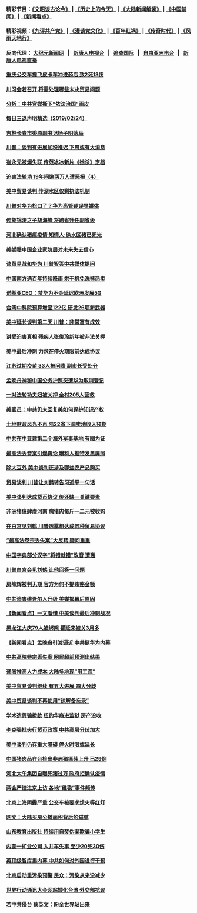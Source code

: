 #### 精彩节目：[《文昭谈古论今》](http://155.138.205.71/wenzhao) | [《历史上的今天》](http://155.138.205.71/today-in-history) | [《大陆新闻解读》](http://155.138.205.71/ntdtv-comedy) | [《中国禁闻》](http://155.138.205.71/ntdtv-news) | [《新闻看点》](http://155.138.205.71/news-insight) 

 #### 精彩视频：[《九评共产党》](http://155.138.205.71:10000/videos/jiuping) | [《漫谈党文化》](http://155.138.205.71:10000/videos/mtdwh) | [《百年红祸》](http://155.138.205.71:10000/videos/bnhh) | [《传奇时代》](http://155.138.205.71:10000/videos/legend) | [《风雨天地行》](http://155.138.205.71:10000/videos/fytdx) 

 #### 反向代理： [大纪元新闻网](http://155.138.205.71:10080/) &nbsp;&nbsp;|&nbsp;&nbsp; [新唐人电视台](http://155.138.205.71:8000/) &nbsp;&nbsp;|&nbsp;&nbsp; [追查国际](http://155.138.205.71:10010/) &nbsp;&nbsp;|&nbsp;&nbsp; [自由亚洲电台](http://155.138.205.71:9800/) &nbsp;&nbsp;|&nbsp;&nbsp; [新唐人电视直播](http://155.138.205.71/) 

#### [重庆公交车撞飞皮卡车冲进药店 致2死13伤](../pages/nsc413/n11068855.md?t=02250637) 

#### [川习会若召开 将需处理哪些未决贸易问题](../pages/nsc413/n11068777.md?t=02250637) 

#### [分析：中共官媒撕下“依法治国”画皮](../pages/nsc413/n11065889.md?t=02250637) 


#### [每日三退声明精选（2019/02/24）](../pages/nsc413/n11068887.md?t=02250637) 

#### [吉林长春市委原副书记杨子明落马](../pages/nsc413/n11068719.md?t=02250637) 

#### [川普：谈判有进展加税推迟 下周或有大消息](../pages/nsc413/n11068463.md?t=02250637) 

#### [崔永元被爆失联 传范冰冰新片《她杀》定档](../pages/nsc413/n11068088.md?t=02250637) 

#### [迫害法轮功 19年间逾两万人遭恶报（4）](../pages/nsc413/n11068299.md?t=02250637) 

#### [美中贸易谈判 传深水区仅剩执法机制](../pages/nsc413/n11068455.md?t=02250637) 

#### [川普对华为松口了？华为高管疑误导媒体](../pages/nsc413/n11068381.md?t=02250637) 

#### [传胡锦涛之子胡海峰 将跨省升任副省级](../pages/nsc413/n11068392.md?t=02250637) 

#### [河北确认猪瘟疫情 知情人:徐水区猪已死光](../pages/nsc413/n11068355.md?t=02250637) 

#### [美媒曝中国企业家阶层对未来失去信心](../pages/nsc413/n11068314.md?t=02250637) 

#### [谈贸易战和华为 川普智答中共媒体提问](../pages/nsc413/n11068311.md?t=02250637) 

#### [中国南方遇百年持续降雨 烘干机免洗裤热卖](../pages/nsc413/n11068176.md?t=02250637) 

#### [诺基亚CEO：禁华为不会延迟欧洲发展5G](../pages/nsc413/n11068199.md?t=02250637) 

#### [台湾中科院预算增至122亿 研发26项新武器](../pages/nsc413/n11068229.md?t=02250637) 

#### [美中延长谈判第二天 川普：非常富有成效](../pages/nsc413/n11068121.md?t=02250637) 

#### [讲受迫害真相 残疾人张俊玲新年被非法关押](../pages/nsc413/n11067727.md?t=02250637) 

#### [美中最后冲刺 力求在停火期限前达成协议](../pages/nsc413/n11068045.md?t=02250637) 


#### [江苏过期疫苗 33人被问责 副市长受处分](../pages/nsc413/n11067735.md?t=02250637) 

#### [孟晚舟神秘中国公务护照突遭华为取消登记](../pages/nsc413/n11067366.md?t=02250637) 

#### [一对法轮功夫妇被关押 全村205人营救](../pages/nsc413/n11063860.md?t=02250637) 

#### [美官员：中共仍未回复美如何保护知识产权](../pages/nsc413/n11067418.md?t=02250637) 

#### [土地财政风光不再 陆22省下调卖地收入预期](../pages/nsc413/n11067179.md?t=02250637) 

#### [中共在中亚建第二个海外军事基地 有图为证](../pages/nsc413/n11067509.md?t=02250637) 

#### [最高法丢卷案引爆舆论 曝料人推特发黑屏照](../pages/nsc413/n11067110.md?t=02250637) 

#### [除大豆外 美中谈判还涉及哪些农产品购买](../pages/nsc413/n11067309.md?t=02250637) 

#### [贸易谈判 川普让刘鹤转告习近平一句话](../pages/nsc413/n11067213.md?t=02250637) 

#### [美中谈判达成货币协议 传还缺一关键要素](../pages/nsc413/n11066967.md?t=02250637) 

#### [非洲猪瘟肆虐河南 病猪肉每斤一二元被收购](../pages/nsc413/n11066004.md?t=02250637) 

#### [在白宫见刘鹤 川普透露想达成何种贸易协议](../pages/nsc413/n11066718.md?t=02250637) 

#### [“最高法卷宗丢失案”大反转 疑问重重](../pages/nsc413/n11066601.md?t=02250637) 

#### [中国字典部分汉字“将错就错”改音 遭轰](../pages/nsc413/n11066544.md?t=02250637) 

#### [川普白宫会见刘鹤 让他回答一问题](../pages/nsc413/n11066602.md?t=02250637) 

#### [房峰辉被判无期 官方为何不提贿赂金额](../pages/nsc413/n11066266.md?t=02250637) 

#### [中共迫害维吾尔人升级 美媒揭幕后原因](../pages/nsc413/n11066621.md?t=02250637) 

#### [【新闻看点】一文看懂 中美谈判最后冲刺战况](../pages/nsc413/n11066457.md?t=02250637) 

#### [黑龙江大庆79人被绑架 瞿延来被关3月多](../pages/nsc413/n11066555.md?t=02250637) 

#### [【新闻看点】孟晚舟引渡逼近 中共挺华为内幕](../pages/nsc413/n11066292.md?t=02250637) 

#### [中共高院卷宗丢失案 网民超前预测出结果](../pages/nsc413/n11066323.md?t=02250637) 

#### [通胀推高人力成本 大陆多地现“用工荒”](../pages/nsc413/n11066533.md?t=02250637) 

#### [美中贸易谈判继续 有五大进展 四大分歧](../pages/nsc413/n11066391.md?t=02250637) 

#### [美中贸易谈判不再使用“谅解备忘录”](../pages/nsc413/n11066285.md?t=02250637) 

#### [学术造假骗拨款 纽约华裔进监狱 房产没收](../pages/nsc413/n11065527.md?t=02250637) 

#### [李克强批央行货币政策 中共高层分歧加大](../pages/nsc413/n11066239.md?t=02250637) 

#### [美中谈判仍存重大障碍 停火时限或延长](../pages/nsc413/n11064736.md?t=02250637) 

#### [中国猪肉品在台检出非洲猪瘟续上升 已29例](../pages/nsc413/n11066096.md?t=02250637) 

#### [河北大午集团自曝死猪过万 政府拒确认疫情](../pages/nsc413/n11065874.md?t=02250637) 

#### [两会严控进京上访 各地“维稳”事件频传](../pages/nsc413/n11065450.md?t=02250637) 

#### [北京上海阴霾严重 公交车被要求熄火等红灯](../pages/nsc413/n11065644.md?t=02250637) 

#### [网文：大陆买房公摊面积背后的猫腻](../pages/nsc413/n11065586.md?t=02250637) 

#### [山东教育出版社 持续用自焚伪案欺骗小学生](../pages/nsc413/n11064862.md?t=02250637) 

#### [内蒙一矿业公司 入井车失事 至少20死30伤](../pages/nsc413/n11066041.md?t=02250637) 

#### [英顶级智库揭内幕 中共如何对外国进行干预](../pages/nsc413/n11065790.md?t=02250637) 

#### [北京启动重污染预警 民众：污染从来没减少](../pages/nsc413/n11065841.md?t=02250637) 

#### [世界行动通讯大会网站矮化台湾 外交部抗议](../pages/nsc413/n11065846.md?t=02250637) 

#### [若中共侵台 蔡英文：盼全世界站出来](../pages/nsc413/n11065321.md?t=02250637) 

